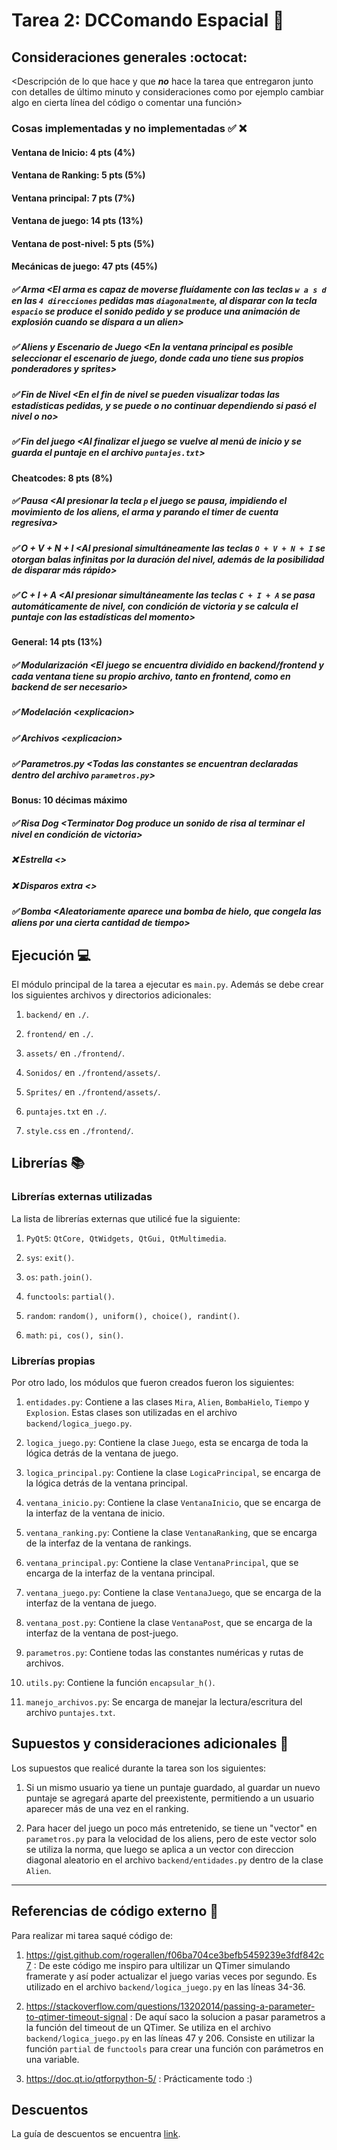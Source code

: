 # Tarea 2: DCComando Espacial :school_satchel:



## Consideraciones generales :octocat:

<Descripción de lo que hace y que **_no_** hace la tarea que entregaron junto
con detalles de último minuto y consideraciones como por ejemplo cambiar algo
en cierta línea del código o comentar una función>

### Cosas implementadas y no implementadas :white_check_mark: :x:

#### Ventana de Inicio: 4 pts (4%)
#### Ventana de Ranking: 5 pts (5%)
#### Ventana principal: 7 pts (7%)
#### Ventana de juego: 14 pts (13%)
#### Ventana de post-nivel: 5 pts (5%)
#### Mecánicas de juego: 47 pts (45%)
##### ✅ Arma <El arma es capaz de moverse fluídamente con las teclas ```w a s d``` en las ```4 direcciones``` pedidas mas ```diagonalmente```, al disparar con la tecla ```espacio``` se produce el sonido pedido y se produce una animación de explosión cuando se dispara a un alien\>
##### ✅ Aliens y Escenario de Juego <En la ventana principal es posible seleccionar el escenario de juego, donde cada uno tiene sus propios ponderadores y sprites\>
##### ✅ Fin de Nivel <En el fin de nivel se pueden visualizar todas las estadísticas pedidas, y se puede o no continuar dependiendo si pasó el nivel o no\>
##### ✅ Fin del juego <Al finalizar el juego se vuelve al menú de inicio y se guarda el puntaje en el archivo ```puntajes.txt```\>
#### Cheatcodes: 8 pts (8%)
##### ✅ Pausa <Al presionar la tecla ```p``` el juego se pausa, impidiendo el movimiento de los aliens, el arma y parando el timer de cuenta regresiva\>
##### ✅ O + V + N + I <Al presional simultáneamente las teclas ```O + V + N + I``` se otorgan balas infinitas por la duración del nivel, además de la posibilidad de disparar más rápido\>
##### ✅  C + I + A <Al presionar simultáneamente las teclas ```C + I + A``` se pasa automáticamente de nivel, con condición de victoria y se calcula el puntaje con las estadísticas del momento\>
#### General: 14 pts (13%)
##### ✅ Modularización <El juego se encuentra dividido en backend/frontend y cada ventana tiene su propio archivo, tanto en frontend, como en backend de ser necesario\>
##### ✅ Modelación <explicacion\>
##### ✅ Archivos  <explicacion\>
##### ✅ Parametros.py <Todas las constantes se encuentran declaradas dentro del archivo ```parametros.py```\>
#### Bonus: 10 décimas máximo
##### ✅ Risa Dog <Terminator Dog produce un sonido de risa al terminar el nivel en condición de victoria\>
##### ❌ Estrella <\>
##### ❌ Disparos extra <\>
##### ✅ Bomba <Aleatoriamente aparece una bomba de hielo, que congela las aliens por una cierta cantidad de tiempo\>

## Ejecución :computer:
El módulo principal de la tarea a ejecutar es  ```main.py```. Además se debe crear los siguientes archivos y directorios adicionales:
1. ```backend/``` en ```./```.

2. ```frontend/``` en ```./```.

3. ```assets/``` en ```./frontend/```.

4. ```Sonidos/``` en ```./frontend/assets/```.

5. ```Sprites/``` en ```./frontend/assets/```.

6. ```puntajes.txt``` en ```./```.

7. ```style.css``` en ```./frontend/```.


## Librerías :books:
### Librerías externas utilizadas
La lista de librerías externas que utilicé fue la siguiente:

1. ```PyQt5```:     ```QtCore, QtWidgets, QtGui, QtMultimedia```.

2. ```sys```:       ```exit()```.

3. ```os```:        ```path.join()```.

4. ```functools```: ```partial()```.

5. ```random```:    ```random(), uniform(), choice(), randint()```.

6. ```math```:      ```pi, cos(), sin()```.

### Librerías propias
Por otro lado, los módulos que fueron creados fueron los siguientes:

1. ```entidades.py```: Contiene a las clases ```Mira```, ```Alien```, ```BombaHielo```, ```Tiempo``` y ```Explosion```. Estas clases son utilizadas en el archivo ```backend/logica_juego.py```.

2. ```logica_juego.py```: Contiene la clase ```Juego```, esta se encarga de toda la lógica detrás de la ventana de juego.

3. ```logica_principal.py```: Contiene la clase ```LogicaPrincipal```, se encarga de la lógica detrás de la ventana principal.

4. ```ventana_inicio.py```: Contiene la clase ```VentanaInicio```, que se encarga de la interfaz de la ventana de inicio.

5. ```ventana_ranking.py```: Contiene la clase ```VentanaRanking```, que se encarga de la interfaz de la ventana de rankings.

6. ```ventana_principal.py```: Contiene la clase ```VentanaPrincipal```, que se encarga de la interfaz de la ventana principal.

7. ```ventana_juego.py```: Contiene la clase ```VentanaJuego```, que se encarga de la interfaz de la ventana de juego.

8. ```ventana_post.py```: Contiene la clase ```VentanaPost```, que se encarga de la interfaz de la ventana de post-juego.

9. ```parametros.py```: Contiene todas las constantes numéricas y rutas de archivos.

10. ```utils.py```: Contiene la función ```encapsular_h()```.

11. ```manejo_archivos.py```: Se encarga de manejar la lectura/escritura del archivo ```puntajes.txt```.


## Supuestos y consideraciones adicionales :thinking:
Los supuestos que realicé durante la tarea son los siguientes:

1. Si un mismo usuario ya tiene un puntaje guardado, al guardar un nuevo puntaje se agregará aparte del preexistente, permitiendo a un usuario aparecer más de una vez en el ranking.

2. Para hacer del juego un poco más entretenido, se tiene un "vector" en ```parametros.py``` para la velocidad de los aliens, pero de este vector solo se utiliza la norma, que luego se aplica a un vector con direccion diagonal aleatorio en el archivo ```backend/entidades.py``` dentro de la clase ```Alien```.

-------

## Referencias de código externo :book:

Para realizar mi tarea saqué código de:
1. https://gist.github.com/rogerallen/f06ba704ce3befb5459239e3fdf842c7 : De este código me inspiro para ultilizar un QTimer simulando framerate y así poder actualizar el juego varias veces por segundo. Es utilizado en el archivo ```backend/logica_juego.py``` en las líneas 34-36.

2. https://stackoverflow.com/questions/13202014/passing-a-parameter-to-qtimer-timeout-signal : De aquí saco la solucion a pasar parametros a la función del timeout de un QTimer. Se utiliza en el archivo ```backend/logica_juego.py``` en las líneas 47 y 206. Consiste en utilizar la función ```partial``` de ```functools``` para crear una función con parámetros en una variable.

3. https://doc.qt.io/qtforpython-5/ : Prácticamente todo :)



## Descuentos
La guía de descuentos se encuentra [link](https://github.com/IIC2233/syllabus/blob/main/Tareas/Descuentos.md).
